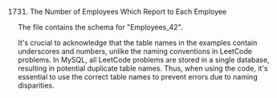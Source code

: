 1731. The Number of Employees Which Report to Each Employee

<p style="font-size: 12px;">

The file contains the schema for "Employees_42".

It's crucial to acknowledge that the table names in the examples contain underscores and numbers, unlike the naming conventions in LeetCode problems. In MySQL, all LeetCode problems are stored in a single database, resulting in potential duplicate table names. Thus, when using the code, it's essential to use the correct table names to prevent errors due to naming disparities.

</p>
